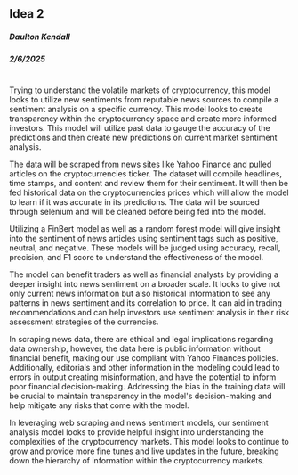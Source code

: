 #
## Idea 2 
##### Daulton Kendall
##### 2/6/2025
#
#
#
Trying to understand the volatile markets of cryptocurrency, this model looks to utilize new sentiments from reputable news sources to compile a sentiment analysis on a specific currency. This model looks to create transparency within the cryptocurrency space and create more informed investors. This model will utilize past data to gauge the accuracy of the predictions and then create new predictions on current market sentiment analysis.

The data will be scraped from news sites like Yahoo Finance and pulled articles on the cryptocurrencies ticker. The dataset will compile headlines, time stamps, and content and review them for their sentiment. It will then be fed historical data on the cryptocurrencies prices which will allow the model to learn if it was accurate in its predictions. The data will be sourced through selenium and will be cleaned before being fed into the model.

Utilizing a FinBert model as well as a random forest model will give insight into the sentiment of news articles using sentiment tags such as positive, neutral, and negative. These models will be judged using accuracy, recall, precision, and F1 score to understand the effectiveness of the model.

The model can benefit traders as well as financial analysts by providing a deeper insight into news sentiment on a broader scale. It looks to give not only current news information but also historical information to see any patterns in news sentiment and its correlation to price. It can aid in trading recommendations and can help investors use sentiment analysis in their risk assessment strategies of the currencies.

In scraping news data, there are ethical and legal implications regarding data ownership, however, the data here is public information without financial benefit, making our use compliant with Yahoo Finances policies. Additionally, editorials and other information in the modeling could lead to errors in output creating misinformation, and have the potential to inform poor financial decision-making. Addressing the bias in the training data will be crucial to maintain transparency in the model's decision-making and help mitigate any risks that come with the model.

In leveraging web scraping and news sentiment models, our sentiment analysis model looks to provide helpful insight into understanding the complexities of the cryptocurrency markets. This model looks to continue to grow and provide more fine tunes and live updates in the future, breaking down the hierarchy of information within the cryptocurrency markets.

